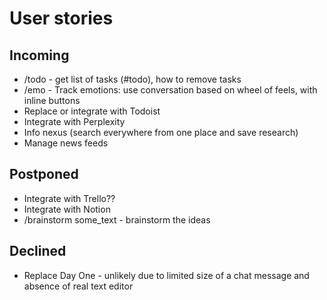 # User stories

## Incoming

* /todo - get list of tasks (#todo), how to remove tasks
* /emo - Track emotions: use conversation based on wheel of feels, with inline buttons
* Replace or integrate with Todoist
* Integrate with Perplexity
* Info nexus (search everywhere from one place and save research)
* Manage news feeds

## Postponed

* Integrate with Trello??
* Integrate with Notion
* /brainstorm some_text - brainstorm the ideas


## Declined

* Replace Day One - unlikely due to limited size of a chat message and absence of real text editor
